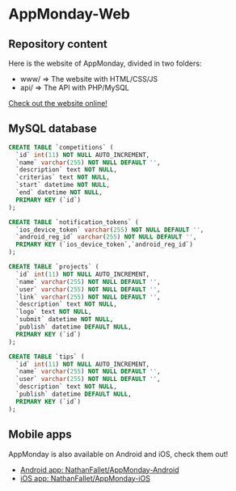 # AppMonday-Web

## Repository content

Here is the website of AppMonday, divided in two folders:
- www/ => The website with HTML/CSS/JS
- api/ => The API with PHP/MySQL

[Check out the website online!](https://www.appmonday.xyz/)

## MySQL database

```sql
CREATE TABLE `competitions` (
  `id` int(11) NOT NULL AUTO_INCREMENT,
  `name` varchar(255) NOT NULL DEFAULT '',
  `description` text NOT NULL,
  `criterias` text NOT NULL,
  `start` datetime NOT NULL,
  `end` datetime NOT NULL,
  PRIMARY KEY (`id`)
);

CREATE TABLE `notification_tokens` (
  `ios_device_token` varchar(255) NOT NULL DEFAULT '',
  `android_reg_id` varchar(255) NOT NULL DEFAULT '',
  PRIMARY KEY (`ios_device_token`,`android_reg_id`)
);

CREATE TABLE `projects` (
  `id` int(11) NOT NULL AUTO_INCREMENT,
  `name` varchar(255) NOT NULL DEFAULT '',
  `user` varchar(255) NOT NULL DEFAULT '',
  `link` varchar(255) NOT NULL DEFAULT '',
  `description` text NOT NULL,
  `logo` text NOT NULL,
  `submit` datetime NOT NULL,
  `publish` datetime DEFAULT NULL,
  PRIMARY KEY (`id`)
);

CREATE TABLE `tips` (
  `id` int(11) NOT NULL AUTO_INCREMENT,
  `name` varchar(255) NOT NULL DEFAULT '',
  `user` varchar(255) NOT NULL DEFAULT '',
  `description` text NOT NULL,
  `publish` datetime DEFAULT NULL,
  PRIMARY KEY (`id`)
);
```

## Mobile apps

AppMonday is also available on Android and iOS, check them out!
- [Android app: NathanFallet/AppMonday-Android](https://github.com/NathanFallet/AppMonday-Android)
- [iOS app: NathanFallet/AppMonday-iOS](https://github.com/NathanFallet/AppMonday-iOS)
